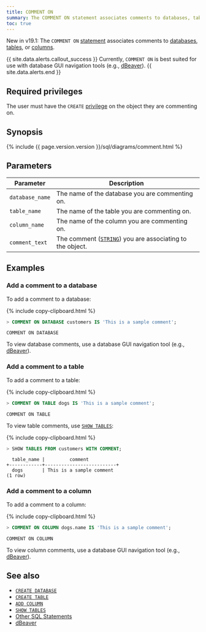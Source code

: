 ```yaml
---
title: COMMENT ON
summary: The COMMENT ON statement associates comments to databases, tables, or columns.
toc: true
---
```


<span class="version-tag">New in v19.1:</span> The `COMMENT ON` [statement](sql-statements.html) associates comments to [databases](create-database.html), [tables](create-table.html), or [columns](add-column.html).

{{ site.data.alerts.callout_success }}
Currently, `COMMENT ON` is best suited for use with database GUI navigation tools (e.g., [dBeaver](dbeaver.html)).
{{ site.data.alerts.end }}

## Required privileges

The user must have the `CREATE` [privilege](authorization.html#assign-privileges) on the object they are commenting on.

## Synopsis

<section>{%  include {{  page.version.version  }}/sql/diagrams/comment.html %}</section>

## Parameters

 Parameter | Description
------------|--------------
`database_name` | The name of the database you are commenting on.
`table_name` | The name of the  table you are commenting on.
`column_name` | The name of the column you are commenting on.
`comment_text` | The comment ([`STRING`](string.html)) you are associating to the object.

## Examples

### Add a comment to a database

To add a comment to a database:

{%  include copy-clipboard.html %}
~~~ sql
> COMMENT ON DATABASE customers IS 'This is a sample comment';
~~~

~~~
COMMENT ON DATABASE
~~~

To view database comments, use a database GUI navigation tool (e.g., [dBeaver](dbeaver.html)).

### Add a comment to a table

To add a comment to a table:

{%  include copy-clipboard.html %}
~~~ sql
> COMMENT ON TABLE dogs IS 'This is a sample comment';
~~~

~~~
COMMENT ON TABLE
~~~

To view table comments, use [`SHOW TABLES`](show-tables.html):

{%  include copy-clipboard.html %}
~~~ sql
> SHOW TABLES FROM customers WITH COMMENT;
~~~

~~~
  table_name |         comment
+------------+--------------------------+
  dogs       | This is a sample comment
(1 row)
~~~

### Add a comment to a column

To add a comment to a column:

{%  include copy-clipboard.html %}
~~~ sql
> COMMENT ON COLUMN dogs.name IS 'This is a sample comment';
~~~

~~~
COMMENT ON COLUMN
~~~

To view column comments, use a database GUI navigation tool (e.g., [dBeaver](dbeaver.html)).

## See also

- [`CREATE DATABASE`](create-database.html)
- [`CREATE TABLE`](create-table.html)
- [`ADD COLUMN`](add-column.html)
- [`SHOW TABLES`](show-tables.html)
- [Other SQL Statements](sql-statements.html)
- [dBeaver](dbeaver.html)
